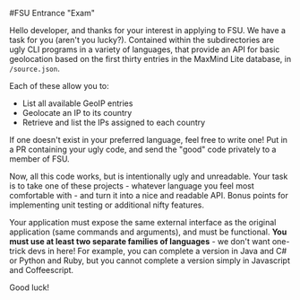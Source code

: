 #FSU Entrance "Exam"

Hello developer, and thanks for your interest in applying to FSU. We have a task for you (aren't you lucky?). Contained within the subdirectories are ugly CLI programs in a variety of languages, that provide an API for basic geolocation based on the first thirty entries in the MaxMind Lite database, in `/source.json`.

Each of these allow you to:

 * List all available GeoIP entries
 * Geolocate an IP to its country
 * Retrieve and list the IPs assigned to each country

If one doesn't exist in your preferred language, feel free to write one! Put in a PR containing your ugly code, and send the "good" code privately to a member of FSU.

Now, all this code works, but is intentionally ugly and unreadable. Your task is to take one of these projects - whatever language you feel most comfortable with - and turn it into a nice and readable API. Bonus points for implementing unit testing or additional nifty features.

Your application must expose the same external interface as the original application (same commands and arguments), and must be functional. **You must use at least two separate families of languages** - we don't want one-trick devs in here! For example, you can complete a version in Java and C# or Python and Ruby, but you cannot complete a version simply in Javascript and Coffeescript.

Good luck!
